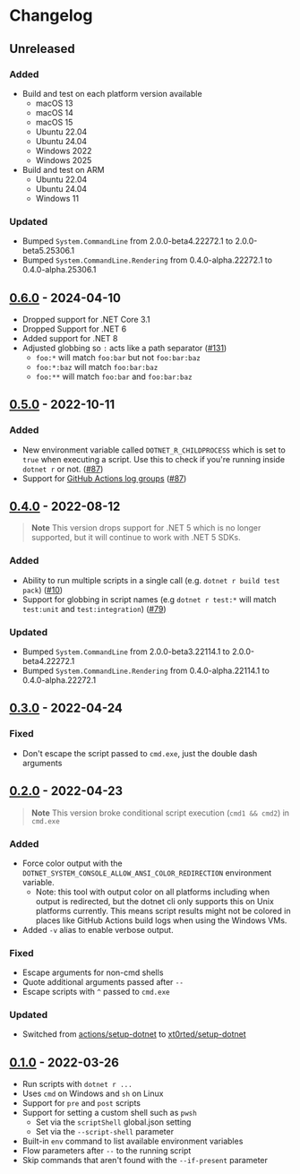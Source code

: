# Changelog

## Unreleased

### Added

- Build and test on each platform version available
  - macOS 13
  - macOS 14
  - macOS 15
  - Ubuntu 22.04
  - Ubuntu 24.04
  - Windows 2022
  - Windows 2025
- Build and test on ARM
  - Ubuntu 22.04
  - Ubuntu 24.04
  - Windows 11

### Updated

- Bumped  `System.CommandLine` from 2.0.0-beta4.22272.1 to 2.0.0-beta5.25306.1
- Bumped  `System.CommandLine.Rendering` from 0.4.0-alpha.22272.1 to 0.4.0-alpha.25306.1

## [0.6.0](https://github.com/xt0rted/dotnet-run-script/compare/v0.5.0...v0.6.0) - 2024-04-10

- Dropped support for .NET Core 3.1
- Dropped Support for .NET 6
- Added support for .NET 8
- Adjusted globbing so `:` acts like a path separator ([#131](https://github.com/xt0rted/dotnet-run-script/pull/131))
  - `foo:*` will match `foo:bar` but not `foo:bar:baz`
  - `foo:*:baz` will match `foo:bar:baz`
  - `foo:**` will match `foo:bar` and `foo:bar:baz`

## [0.5.0](https://github.com/xt0rted/dotnet-run-script/compare/v0.4.0...v0.5.0) - 2022-10-11

### Added

- New environment variable called `DOTNET_R_CHILDPROCESS` which is set to `true` when executing a script. Use this to check if you're running inside `dotnet r` or not. ([#87](https://github.com/xt0rted/dotnet-run-script/pull/87))
- Support for [GitHub Actions log groups](https://docs.github.com/en/actions/using-workflows/workflow-commands-for-github-actions#grouping-log-lines) ([#87](https://github.com/xt0rted/dotnet-run-script/pull/87))

## [0.4.0](https://github.com/xt0rted/dotnet-run-script/compare/v0.3.0...v0.4.0) - 2022-08-12

> **Note**
> This version drops support for .NET 5 which is no longer supported, but it will continue to work with .NET 5 SDKs.

### Added

- Ability to run multiple scripts in a single call (e.g. `dotnet r build test pack`) ([#10](https://github.com/xt0rted/dotnet-run-script/pull/10))
- Support for globbing in script names (e.g `dotnet r test:*` will match `test:unit` and `test:integration`) ([#79](https://github.com/xt0rted/dotnet-run-script/pull/79
))

### Updated

- Bumped `System.CommandLine` from 2.0.0-beta3.22114.1 to 2.0.0-beta4.22272.1
- Bumped `System.CommandLine.Rendering` from 0.4.0-alpha.22114.1 to 0.4.0-alpha.22272.1

## [0.3.0](https://github.com/xt0rted/dotnet-run-script/compare/v0.2.0...v0.3.0) - 2022-04-24

### Fixed

- Don't escape the script passed to `cmd.exe`, just the double dash arguments

## [0.2.0](https://github.com/xt0rted/dotnet-run-script/compare/v0.1.0...v0.2.0) - 2022-04-23

> **Note**
> This version broke conditional script execution (`cmd1 && cmd2`) in `cmd.exe`

### Added

- Force color output with the `DOTNET_SYSTEM_CONSOLE_ALLOW_ANSI_COLOR_REDIRECTION` environment variable.
  - Note: this tool with output color on all platforms including when output is redirected, but the dotnet cli only supports this on Unix platforms currently. This means script results might not be colored in places like GitHub Actions build logs when using the Windows VMs.
- Added `-v` alias to enable verbose output.

### Fixed

- Escape arguments for non-cmd shells
- Quote additional arguments passed after `--`
- Escape scripts with `^` passed to `cmd.exe`

### Updated

- Switched from [actions/setup-dotnet](https://github.com/actions/setup-dotnet) to [xt0rted/setup-dotnet](https://github.com/xt0rted/setup-dotnet)

## [0.1.0](https://github.com/xt0rted/dotnet-run-script/releases/tag/v0.1.0) - 2022-03-26

- Run scripts with `dotnet r ...`
- Uses `cmd` on Windows and `sh` on Linux
- Support for `pre` and `post` scripts
- Support for setting a custom shell such as `pwsh`
  - Set via the `scriptShell` global.json setting
  - Set via the `--script-shell` parameter
- Built-in `env` command to list available environment variables
- Flow parameters after `--` to the running script
- Skip commands that aren't found with the `--if-present` parameter

